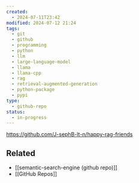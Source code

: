 ```yaml
---
created:
  - 2024-07-11T23:42
modified: 2024-07-12 21:24
tags:
  - git
  - github
  - programming
  - python
  - llm
  - large-language-model
  - llama
  - llama-cpp
  - rag
  - retrieval-augmented-generation
  - python-package
  - pypi
type:
  - github-repo
status:
  - in-progress
---
```

https://github.com/J-sephB-lt-n/happy-rag-friends
## Related
* [[semantic-search-engine (github repo)]]
* [[GitHub Repos]]